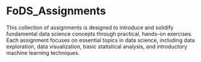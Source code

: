 # FoDS_Assignments
This collection of assignments is designed to introduce and solidify fundamental data science concepts through practical, hands-on exercises. Each assignment focuses on essential topics in data science, including data exploration, data visualization, basic statistical analysis, and introductory machine learning techniques.
